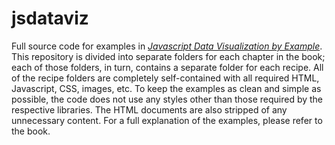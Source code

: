 jsdataviz
=========

Full source code for examples in [_Javascript Data Visualization by Example_](http://sathomas.me/jsdataviz/). This repository is divided into separate folders for each chapter in the book; each of those folders, in turn, contains a separate folder for each recipe. All of the recipe folders are completely self-contained with all required HTML, Javascript, CSS, images, etc. To keep the examples as clean and simple as possible, the code does not use any styles other than those required by the respective libraries. The HTML documents are also stripped of any unnecessary content. For a full explanation of the examples, please refer to the book.
